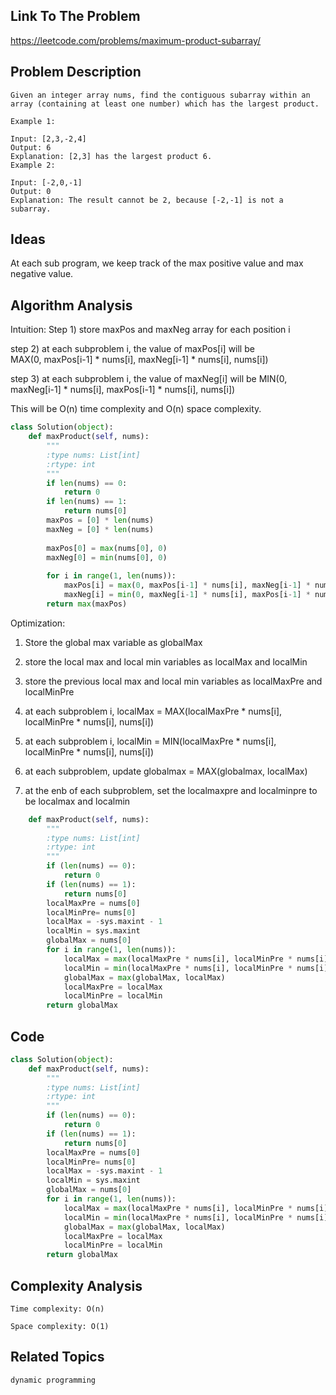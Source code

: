 ## Link To The Problem 
https://leetcode.com/problems/maximum-product-subarray/

## Problem Description

```
Given an integer array nums, find the contiguous subarray within an array (containing at least one number) which has the largest product.

Example 1:

Input: [2,3,-2,4]
Output: 6
Explanation: [2,3] has the largest product 6.
Example 2:

Input: [-2,0,-1]
Output: 0
Explanation: The result cannot be 2, because [-2,-1] is not a subarray.

```

## Ideas

At each sub program, we keep track of the max positive value and max negative value.

## Algorithm Analysis
Intuition: 
Step 1) store maxPos and maxNeg array for each position i

step 2) at each subproblem i, the value of maxPos[i] will be  
MAX(0, maxPos[i-1] * nums[i], maxNeg[i-1] * nums[i], nums[i])

step 3) at each subproblem i, the value of maxNeg[i] will be 
MIN(0, maxNeg[i-1] * nums[i], maxPos[i-1] * nums[i], nums[i])

This will be O(n) time complexity and O(n) space complexity.
```py
class Solution(object):
    def maxProduct(self, nums):
        """
        :type nums: List[int]
        :rtype: int
        """
        if len(nums) == 0:
            return 0
        if len(nums) == 1:
            return nums[0]
        maxPos = [0] * len(nums)
        maxNeg = [0] * len(nums)
        
        maxPos[0] = max(nums[0], 0)
        maxNeg[0] = min(nums[0], 0)
        
        for i in range(1, len(nums)):
            maxPos[i] = max(0, maxPos[i-1] * nums[i], maxNeg[i-1] * nums[i], nums[i])
            maxNeg[i] = min(0, maxNeg[i-1] * nums[i], maxPos[i-1] * nums[i], nums[i])
        return max(maxPos)
```

Optimization:
1) Store the global max variable as globalMax
2) store the local max and local min variables as localMax and localMin
3) store the previous local max and local min variables as localMaxPre and localMinPre

4) at each subproblem i, localMax = MAX(localMaxPre * nums[i], localMinPre * nums[i], nums[i])
5) at each subproblem i, localMin = MIN(localMaxPre * nums[i], localMinPre * nums[i], nums[i])
6) at each subproblem, update globalmax = MAX(globalmax, localMax)
7) at the enb of each subproblem, set the localmaxpre and localminpre to be localmax and localmin
```py
    def maxProduct(self, nums):
        """
        :type nums: List[int]
        :rtype: int
        """
        if (len(nums) == 0):
            return 0
        if (len(nums) == 1):
            return nums[0]
        localMaxPre = nums[0]
        localMinPre= nums[0]
        localMax = -sys.maxint - 1
        localMin = sys.maxint
        globalMax = nums[0]
        for i in range(1, len(nums)):
            localMax = max(localMaxPre * nums[i], localMinPre * nums[i], nums[i])
            localMin = min(localMaxPre * nums[i], localMinPre * nums[i], nums[i])
            globalMax = max(globalMax, localMax)
            localMaxPre = localMax
            localMinPre = localMin
        return globalMax
```

## Code

```py
class Solution(object):
    def maxProduct(self, nums):
        """
        :type nums: List[int]
        :rtype: int
        """
        if (len(nums) == 0):
            return 0
        if (len(nums) == 1):
            return nums[0]
        localMaxPre = nums[0]
        localMinPre= nums[0]
        localMax = -sys.maxint - 1
        localMin = sys.maxint
        globalMax = nums[0]
        for i in range(1, len(nums)):
            localMax = max(localMaxPre * nums[i], localMinPre * nums[i], nums[i])
            localMin = min(localMaxPre * nums[i], localMinPre * nums[i], nums[i])
            globalMax = max(globalMax, localMax)
            localMaxPre = localMax
            localMinPre = localMin
        return globalMax
```

## Complexity Analysis
```
Time complexity: O(n)

Space complexity: O(1)
```
## Related Topics
```dynamic programming```





